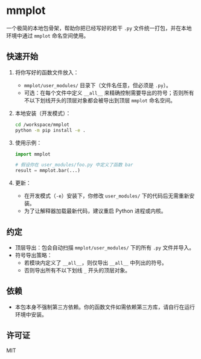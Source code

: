 # mmplot

一个极简的本地包骨架，帮助你把已经写好的若干 `.py` 文件统一打包，并在本地环境中通过 `mmplot` 命名空间使用。

## 快速开始

1. 将你写好的函数文件放入：
   - `mmplot/user_modules/` 目录下（文件名任意，但必须是 `.py`）。
   - 可选：在每个文件中定义 `__all__` 来精确控制需要导出的符号；否则所有不以下划线开头的顶层对象都会被导出到顶层 `mmplot` 命名空间。

2. 本地安装（开发模式）：
   ```bash
   cd /workspace/mmplot
   python -m pip install -e .
   ```

3. 使用示例：
   ```python
   import mmplot

   # 假设你在 user_modules/foo.py 中定义了函数 bar
   result = mmplot.bar(...)
   ```

4. 更新：
   - 在开发模式（`-e`）安装下，你修改 `user_modules/` 下的代码后无需重新安装。
   - 为了让解释器加载最新代码，建议重启 Python 进程或内核。

## 约定
- 顶层导出：包会自动扫描 `mmplot/user_modules/` 下的所有 `.py` 文件并导入。
- 符号导出策略：
  - 若模块内定义了 `__all__`，则仅导出 `__all__` 中列出的符号。
  - 否则导出所有不以下划线 `_` 开头的顶层对象。

## 依赖
- 本包本身不强制第三方依赖。你的函数文件如需依赖第三方库，请自行在运行环境中安装。

## 许可证
MIT